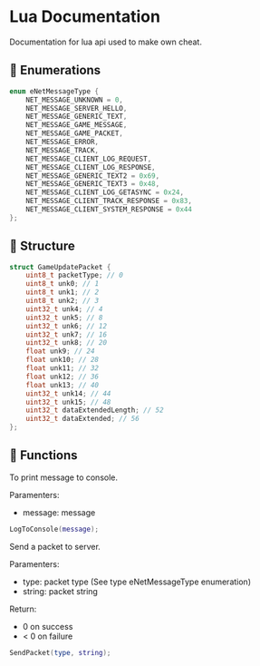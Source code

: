 # Lua Documentation
Documentation for lua api used to make own cheat.

## 📜 Enumerations
```cpp
enum eNetMessageType {
    NET_MESSAGE_UNKNOWN = 0,
    NET_MESSAGE_SERVER_HELLO,
    NET_MESSAGE_GENERIC_TEXT,
    NET_MESSAGE_GAME_MESSAGE,
    NET_MESSAGE_GAME_PACKET,
    NET_MESSAGE_ERROR,
    NET_MESSAGE_TRACK,
    NET_MESSAGE_CLIENT_LOG_REQUEST,
    NET_MESSAGE_CLIENT_LOG_RESPONSE,
    NET_MESSAGE_GENERIC_TEXT2 = 0x69,
    NET_MESSAGE_GENERIC_TEXT3 = 0x48,
    NET_MESSAGE_CLIENT_LOG_GETASYNC = 0x24,
    NET_MESSAGE_CLIENT_TRACK_RESPONSE = 0x83,
    NET_MESSAGE_CLIENT_SYSTEM_RESPONSE = 0x44
};
```

## 📜 Structure
```cpp
struct GameUpdatePacket {
    uint8_t packetType; // 0
    uint8_t unk0; // 1
    uint8_t unk1; // 2
    uint8_t unk2; // 3
    uint32_t unk4; // 4
    uint32_t unk5; // 8
    uint32_t unk6; // 12
    uint32_t unk7; // 16
    uint32_t unk8; // 20
    float unk9; // 24
    float unk10; // 28
    float unk11; // 32
    float unk12; // 36
    float unk13; // 40
    uint32_t unk14; // 44
    uint32_t unk15; // 48
    uint32_t dataExtendedLength; // 52
    uint32_t dataExtended; // 56
};
```

## 📜 Functions

To print message to console.

Paramenters:
  - message: message
```lua
LogToConsole(message);
```

Send a packet to server.

Paramenters:
  - type: packet type (See type eNetMessageType enumeration)
  - string: packet string

Return:
  - 0 on success
  - < 0 on failure
```lua
SendPacket(type, string);
```

